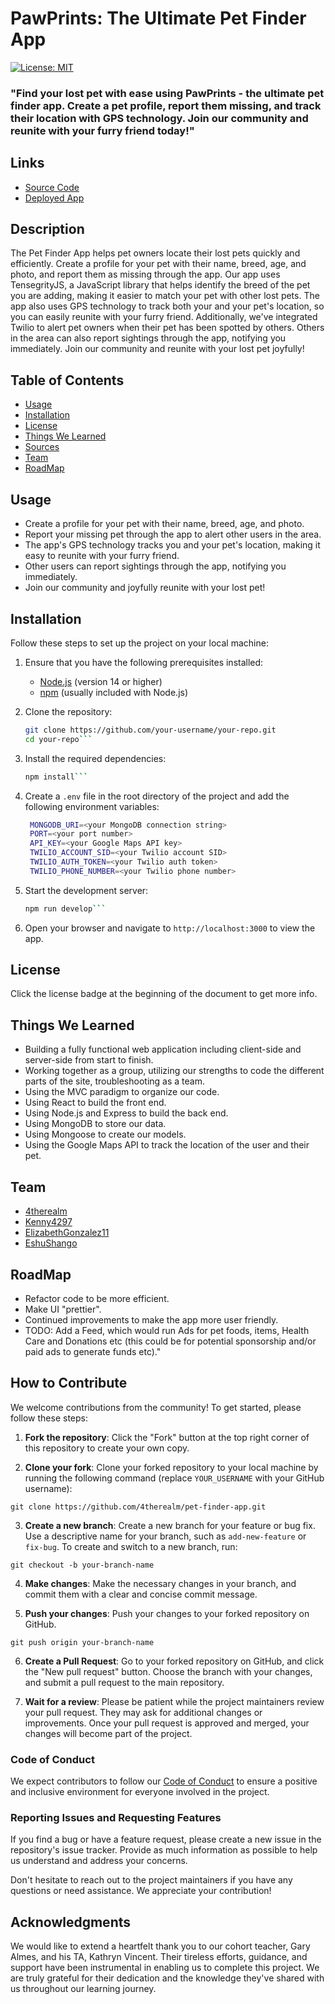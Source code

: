 # PawPrints: The Ultimate Pet Finder App

[![License: MIT](https://img.shields.io/badge/License-MIT-yellow.svg)](https://opensource.org/licenses/MIT)

### "Find your lost pet with ease using **PawPrints** - the ultimate pet finder app. Create a pet profile, report them missing, and track their location with GPS technology. Join our community and reunite with your furry friend today!"

## Links

- [Source Code](https://github.com/4therealm/pet-finder-app)
- [Deployed App](https://pet-finder-application.herokuapp.com)


## Description

The Pet Finder App helps pet owners locate their lost pets quickly and efficiently. Create a profile for your pet with their name, breed, age, and photo, and report them as missing through the app. Our app uses TensegrityJS, a JavaScript library that helps identify the breed of the pet you are adding, making it easier to match your pet with other lost pets. The app also uses GPS technology to track both your and your pet's location, so you can easily reunite with your furry friend. Additionally, we've integrated Twilio to alert pet owners when their pet has been spotted by others. Others in the area can also report sightings through the app, notifying you immediately. Join our community and reunite with your lost pet joyfully!

## Table of Contents
- [Usage](#usage)
- [Installation](#installation)
- [License](#license)
- [Things We Learned](#things-we-learned)
- [Sources](#sources)
- [Team](#team)
- [RoadMap](#roadmap)

## Usage

* Create a profile for your pet with their name, breed, age, and photo.
* Report your missing pet through the app to alert other users in the area.
* The app's GPS technology tracks you and your pet's location, making it easy to reunite with your furry friend.
* Other users can report sightings through the app, notifying you immediately.
* Join our community and joyfully reunite with your lost pet!

## Installation

Follow these steps to set up the project on your local machine:

1. Ensure that you have the following prerequisites installed:
   - [Node.js](https://nodejs.org/en/download/) (version 14 or higher)
   - [npm](https://www.npmjs.com/get-npm) (usually included with Node.js)

2. Clone the repository:
   ```sh
   git clone https://github.com/your-username/your-repo.git
   cd your-repo```

3. Install the required dependencies:
   ```sh
   npm install```

4. Create a `.env` file in the root directory of the project and add the following environment variables:
   ```sh
    MONGODB_URI=<your MongoDB connection string>
    PORT=<your port number>
    API_KEY=<your Google Maps API key>
    TWILIO_ACCOUNT_SID=<your Twilio account SID>
    TWILIO_AUTH_TOKEN=<your Twilio auth token>
    TWILIO_PHONE_NUMBER=<your Twilio phone number>
    ```
5. Start the development server:

   ```sh
   npm run develop```

6. Open your browser and navigate to `http://localhost:3000` to view the app.


## License

Click the license badge at the beginning of the document to get more info.

## Things We Learned

* Building a fully functional web application including client-side and server-side from start to finish.
* Working together as a group, utilizing our strengths to code the different parts of the site, troubleshooting as a team.
* Using the MVC paradigm to organize our code.
* Using React to build the front end.
* Using Node.js and Express to build the back end.
* Using MongoDB to store our data.
* Using Mongoose to create our models.
* Using the Google Maps API to track the location of the user and their pet.

## Team

- [4therealm](https://github.com/4therealm)
- [Kenny4297](https://github.com/Kenny4297)
- [ElizabethGonzalez11](https://github.com/ElizabethGonzalez11)
- [EshuShango](https://github.com/EshuShango)

## RoadMap

* Refactor code to be more efficient.
* Make UI "prettier".
* Continued improvements to make the app more user friendly.
* TODO: Add a Feed, which would run Ads for pet foods, items, Health Care and Donations etc (this could be for potential sponsorship and/or paid ads to generate funds etc)."

## How to Contribute

We welcome contributions from the community! To get started, please follow these steps:

1. **Fork the repository**: Click the "Fork" button at the top right corner of this repository to create your own copy.

2. **Clone your fork**: Clone your forked repository to your local machine by running the following command (replace `YOUR_USERNAME` with your GitHub username):

```git clone https://github.com/4therealm/pet-finder-app.git```

3. **Create a new branch**: Create a new branch for your feature or bug fix. Use a descriptive name for your branch, such as `add-new-feature` or `fix-bug`. To create and switch to a new branch, run:

```git checkout -b your-branch-name```

4. **Make changes**: Make the necessary changes in your branch, and commit them with a clear and concise commit message.

5. **Push your changes**: Push your changes to your forked repository on GitHub.

```git push origin your-branch-name```

6. **Create a Pull Request**: Go to your forked repository on GitHub, and click the "New pull request" button. Choose the branch with your changes, and submit a pull request to the main repository.

7. **Wait for a review**: Please be patient while the project maintainers review your pull request. They may ask for additional changes or improvements. Once your pull request is approved and merged, your changes will become part of the project.

### Code of Conduct

We expect contributors to follow our [Code of Conduct](CODE_OF_CONDUCT.md) to ensure a positive and inclusive environment for everyone involved in the project.

### Reporting Issues and Requesting Features

If you find a bug or have a feature request, please create a new issue in the repository's issue tracker. Provide as much information as possible to help us understand and address your concerns.

Don't hesitate to reach out to the project maintainers if you have any questions or need assistance. We appreciate your contribution!

## Acknowledgments

We would like to extend a heartfelt thank you to our cohort teacher, Gary Almes, and his TA, Kathryn Vincent. Their tireless efforts, guidance, and support have been instrumental in enabling us to complete this project. We are truly grateful for their dedication and the knowledge they've shared with us throughout our learning journey.
